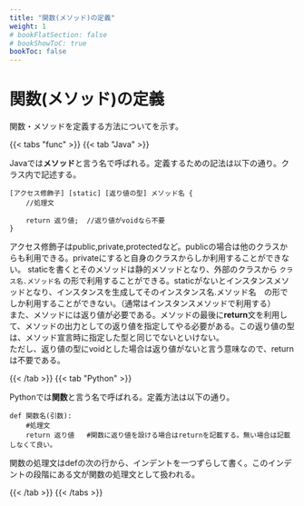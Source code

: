 ```yaml
---
title: "関数(メソッド)の定義"
weight: 1
# bookFlatSection: false
# bookShowToC: true
bookToc: false
---
```


# 関数(メソッド)の定義

関数・メソッドを定義する方法についてを示す。

{{< tabs "func" >}}
{{< tab "Java" >}}

Javaでは**メソッド**と言う名で呼ばれる。定義するための記法は以下の通り。クラス内で記述する。  

```
[アクセス修飾子] [static] [返り値の型] メソッド名 {
    //処理文

    return 返り値;  //返り値がvoidなら不要
} 
```

アクセス修飾子はpublic,private,protectedなど。publicの場合は他のクラスからも利用できる。privateにすると自身のクラスからしか利用することができない。
staticを書くとそのメソッドは静的メソッドとなり、外部のクラスから ```クラス名.メソッド名``` の形で利用することができる。staticがないとインスタンスメソッドとなり、インスタンスを生成してそのインスタンス名.メソッド名　の形でしか利用することができない。（通常はインスタンスメソッドで利用する）  
また、メソッドには返り値が必要である。メソッドの最後に**return**文を利用して、メソッドの出力としての返り値を指定してやる必要がある。この返り値の型は、メソッド宣言時に指定した型と同じでないといけない。  
ただし、返り値の型にvoidとした場合は返り値がないと言う意味なので、returnは不要である。


{{< /tab >}}
{{< tab "Python" >}}

Pythonでは**関数**と言う名で呼ばれる。定義方法は以下の通り。

```
def 関数名(引数):
    #処理文
    return 返り値   #関数に返り値を設ける場合はreturnを記載する。無い場合は記載しなくて良い。
```

関数の処理文はdefの次の行から、インデントを一つずらして書く。このインデントの段階にある文が関数の処理文として扱われる。  

{{< /tab >}}
{{< /tabs >}}








